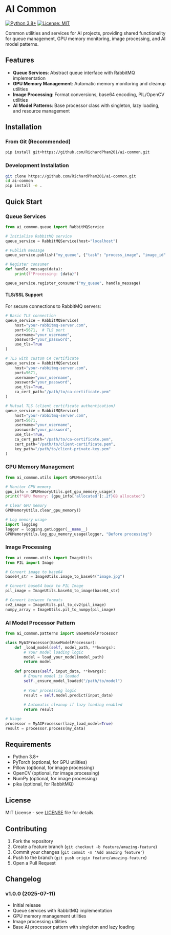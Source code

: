 # AI Common

[![Python 3.8+](https://img.shields.io/badge/python-3.8+-blue.svg)](https://www.python.org/downloads/)
[![License: MIT](https://img.shields.io/badge/License-MIT-yellow.svg)](https://opensource.org/licenses/MIT)

Common utilities and services for AI projects, providing shared functionality for queue management, GPU memory monitoring, image processing, and AI model patterns.

## Features

- **Queue Services**: Abstract queue interface with RabbitMQ implementation
- **GPU Memory Management**: Automatic memory monitoring and cleanup utilities
- **Image Processing**: Format conversions, base64 encoding, PIL/OpenCV utilities  
- **AI Model Patterns**: Base processor class with singleton, lazy loading, and resource management

## Installation

### From Git (Recommended)

```bash
pip install git+https://github.com/RichardPham201/ai-common.git
```

### Development Installation

```bash
git clone https://github.com/RichardPham201/ai-common.git
cd ai-common
pip install -e .
```

## Quick Start

### Queue Services

```python
from ai_common.queue import RabbitMQService

# Initialize RabbitMQ service
queue_service = RabbitMQService(host="localhost")

# Publish message
queue_service.publish("my_queue", {"task": "process_image", "image_id": "123"})

# Register consumer
def handle_message(data):
    print(f"Processing: {data}")

queue_service.register_consumer("my_queue", handle_message)
```

#### TLS/SSL Support

For secure connections to RabbitMQ servers:

```python
# Basic TLS connection
queue_service = RabbitMQService(
    host="your-rabbitmq-server.com",
    port=5671,  # TLS port
    username="your_username",
    password="your_password",
    use_tls=True
)

# TLS with custom CA certificate
queue_service = RabbitMQService(
    host="your-rabbitmq-server.com",
    port=5671,
    username="your_username", 
    password="your_password",
    use_tls=True,
    ca_cert_path="/path/to/ca-certificate.pem"
)

# Mutual TLS (client certificate authentication)
queue_service = RabbitMQService(
    host="your-rabbitmq-server.com",
    port=5671,
    username="your_username",
    password="your_password", 
    use_tls=True,
    ca_cert_path="/path/to/ca-certificate.pem",
    cert_path="/path/to/client-certificate.pem",
    key_path="/path/to/client-private-key.pem"
)
```

### GPU Memory Management

```python
from ai_common.utils import GPUMemoryUtils

# Monitor GPU memory
gpu_info = GPUMemoryUtils.get_gpu_memory_usage()
print(f"GPU Memory: {gpu_info['allocated']:.2f}GB allocated")

# Clear GPU memory
GPUMemoryUtils.clear_gpu_memory()

# Log memory usage
import logging
logger = logging.getLogger(__name__)
GPUMemoryUtils.log_gpu_memory_usage(logger, "Before processing")
```

### Image Processing

```python
from ai_common.utils import ImageUtils
from PIL import Image

# Convert image to base64
base64_str = ImageUtils.image_to_base64("image.jpg")

# Convert base64 back to PIL Image  
pil_image = ImageUtils.base64_to_image(base64_str)

# Convert between formats
cv2_image = ImageUtils.pil_to_cv2(pil_image)
numpy_array = ImageUtils.pil_to_numpy(pil_image)
```

### AI Model Processor Pattern

```python
from ai_common.patterns import BaseModelProcessor

class MyAIProcessor(BaseModelProcessor):
    def _load_model(self, model_path, **kwargs):
        # Your model loading logic
        model = load_your_model(model_path)
        return model
    
    def process(self, input_data, **kwargs):
        # Ensure model is loaded
        self._ensure_model_loaded("/path/to/model")
        
        # Your processing logic
        result = self.model.predict(input_data)
        
        # Automatic cleanup if lazy loading enabled
        return result

# Usage
processor = MyAIProcessor(lazy_load_model=True)
result = processor.process(my_data)
```

## Requirements

- Python 3.8+
- PyTorch (optional, for GPU utilities)
- Pillow (optional, for image processing)
- OpenCV (optional, for image processing)
- NumPy (optional, for image processing)
- pika (optional, for RabbitMQ)

## License

MIT License - see [LICENSE](LICENSE) file for details.

## Contributing

1. Fork the repository
2. Create a feature branch (`git checkout -b feature/amazing-feature`)
3. Commit your changes (`git commit -m 'Add amazing feature'`)
4. Push to the branch (`git push origin feature/amazing-feature`)
5. Open a Pull Request

## Changelog

### v1.0.0 (2025-07-11)
- Initial release
- Queue services with RabbitMQ implementation
- GPU memory management utilities
- Image processing utilities
- Base AI processor pattern with singleton and lazy loading
